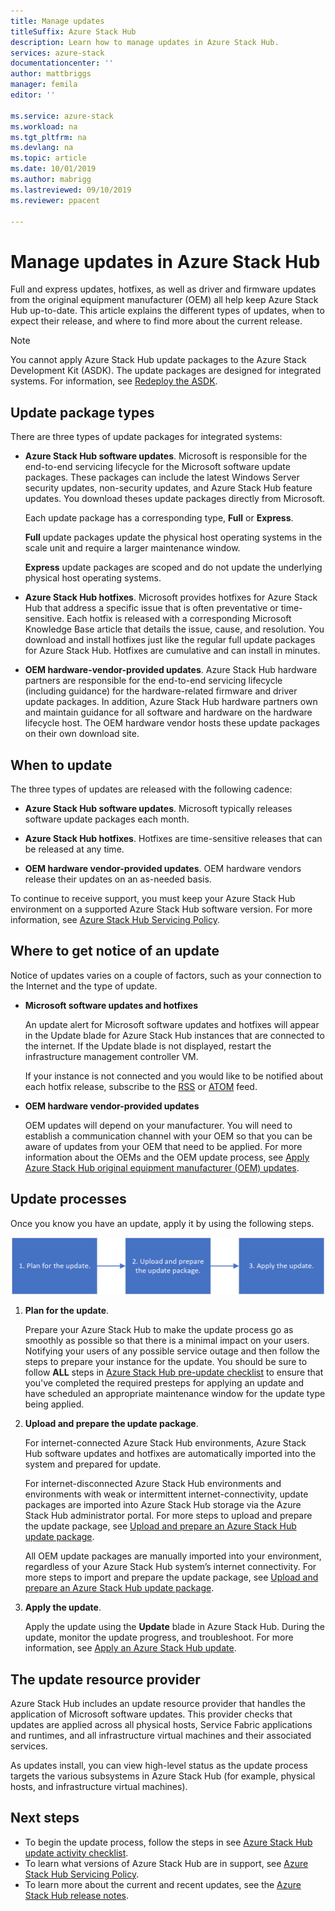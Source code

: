 ```yaml
---
title: Manage updates
titleSuffix: Azure Stack Hub
description: Learn how to manage updates in Azure Stack Hub.
services: azure-stack
documentationcenter: ''
author: mattbriggs
manager: femila
editor: ''

ms.service: azure-stack
ms.workload: na
ms.tgt_pltfrm: na
ms.devlang: na
ms.topic: article
ms.date: 10/01/2019
ms.author: mabrigg
ms.lastreviewed: 09/10/2019
ms.reviewer: ppacent 

---
```


# Manage updates in Azure Stack Hub

Full and express updates, hotfixes, as well as driver and firmware updates from the original equipment manufacturer (OEM) all help keep Azure Stack Hub up-to-date. This article explains the different types of updates, when to expect their release, and where to find more about the current release.

> [!Note]  
> You cannot apply Azure Stack Hub update packages to the Azure Stack Development Kit (ASDK). The update packages are designed for integrated systems. For information, see [Redeploy the ASDK](https://docs.microsoft.com/azure-stack/asdk/asdk-redeploy).

## Update package types

There are three types of update packages for integrated systems:

- **Azure Stack Hub software updates**. Microsoft is responsible for the end-to-end servicing lifecycle for the Microsoft software update packages. These packages can include the latest Windows Server security updates, non-security updates, and Azure Stack Hub feature updates. You download theses update packages directly from Microsoft.

    Each update package has a corresponding type, **Full** or **Express**.

    **Full** update packages update the physical host operating systems in the scale unit and require a larger maintenance window.

    **Express** update packages are scoped and do not update the underlying physical host operating systems.

- **Azure Stack Hub hotfixes**. Microsoft provides hotfixes for Azure Stack Hub that address a specific issue that is often preventative or time-sensitive. Each hotfix is released with a corresponding Microsoft Knowledge Base article that details the issue, cause, and resolution. You download and install hotfixes just like the regular full update packages for Azure Stack Hub. Hotfixes are cumulative and can install in minutes.

- **OEM hardware-vendor-provided updates**. Azure Stack Hub hardware partners are responsible for the end-to-end servicing lifecycle (including guidance) for the hardware-related firmware and driver update packages. In addition, Azure Stack Hub hardware partners own and maintain guidance for all software and hardware on the hardware lifecycle host. The OEM hardware vendor hosts these update packages on their own download site.

## When to update

The three types of updates are released with the following cadence:

- **Azure Stack Hub software updates**. Microsoft typically releases software update packages each month.

- **Azure Stack Hub hotfixes**. Hotfixes are time-sensitive releases that can be released at any time.

- **OEM hardware vendor-provided updates**. OEM hardware vendors release their updates on an as-needed basis.

To continue to receive support, you must keep your Azure Stack Hub environment on a supported Azure Stack Hub software version. For more information, see [Azure Stack Hub Servicing Policy](azure-stack-update-servicing-policy.md).

## Where to get notice of an update

Notice of updates varies on a couple of factors, such as your connection to the Internet and the type of update.

- **Microsoft software updates and hotfixes**

    An update alert for Microsoft software updates and hotfixes will appear in the Update blade for Azure Stack Hub instances that are connected to the internet. If the Update blade is not displayed, restart the infrastructure management controller VM.

    If your instance is not connected and you would like to be notified about each hotfix release, subscribe to the [RSS](https://support.microsoft.com/app/content/api/content/feeds/sap/en-us/32d322a8-acae-202d-e9a9-7371dccf381b/rss) or [ATOM](https://support.microsoft.com/app/content/api/content/feeds/sap/en-us/32d322a8-acae-202d-e9a9-7371dccf381b/atom) feed.

- **OEM hardware vendor-provided updates**

    OEM updates will depend on your manufacturer. You will need to establish a communication channel with your OEM so that you can be aware of updates from your OEM that need to be applied. For more information about the OEMs and the OEM update process, see [Apply Azure Stack Hub original equipment manufacturer (OEM) updates](azure-stack-update-oem.md).

## Update processes

Once you know you have an update, apply it by using the following steps.

![Azure Stack Hub update process](./media/azure-stack-updates/azure-stack-update-process.png)

1. **Plan for the update**.

    Prepare your Azure Stack Hub to make the update process go as smoothly as possible so that there is a minimal impact on your users. Notifying your users of any possible service outage and then follow the steps to prepare your instance for the update. You should be sure to follow **ALL** steps in [Azure Stack Hub pre-update checklist](release-notes-checklist.md) to ensure that you've completed the required presteps for applying an update and have scheduled an appropriate maintenance window for the update type being applied.

2. **Upload and prepare the update package**.

    For internet-connected Azure Stack Hub environments, Azure Stack Hub software updates and hotfixes are automatically imported into the system and prepared for update.

    For internet-disconnected Azure Stack Hub environments and environments with weak or intermittent internet-connectivity, update packages are imported into Azure Stack Hub storage via the Azure Stack Hub administrator portal. For more steps to upload and prepare the update package, see [Upload and prepare an Azure Stack Hub update package](azure-stack-update-prepare-package.md).

    All OEM update packages are manually imported into your environment, regardless of your Azure Stack Hub system’s internet connectivity. For more steps to import and prepare the update package, see [Upload and prepare an Azure Stack Hub update package](azure-stack-update-prepare-package.md).

3. **Apply the update**.

    Apply the update using the **Update** blade in Azure Stack Hub. During the update, monitor the update progress, and troubleshoot. For more information, see [Apply an Azure Stack Hub update](azure-stack-apply-updates.md).

## The update resource provider

Azure Stack Hub includes an update resource provider that handles the application of Microsoft software updates. This provider checks that updates are applied across all physical hosts, Service Fabric applications and runtimes, and all infrastructure virtual machines and their associated services.

As updates install, you can view high-level status as the update process targets the various subsystems in Azure Stack Hub (for example, physical hosts, and infrastructure virtual machines).

## Next steps

- To begin the update process, follow the steps in see [Azure Stack Hub update activity checklist](release-notes-checklist.md).
- To learn what versions of Azure Stack Hub are in support, see [Azure Stack Hub Servicing Policy](azure-stack-servicing-policy.md).  
- To learn more about the current and recent updates, see the [Azure Stack Hub release notes](release-notes.md).
